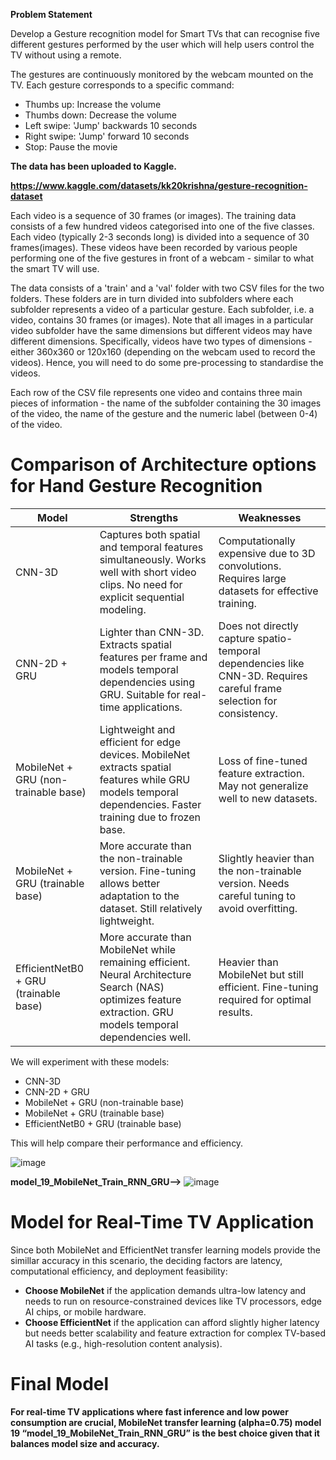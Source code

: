 **Problem Statement**

Develop a Gesture recognition model for Smart TVs that can recognise five different gestures performed by the user which will help users control the TV without using a remote.


The gestures are continuously monitored by the webcam mounted on the TV. Each gesture corresponds to a specific command:

- Thumbs up:  Increase the volume
- Thumbs down: Decrease the volume
- Left swipe: 'Jump' backwards 10 seconds
- Right swipe: 'Jump' forward 10 seconds  
- Stop: Pause the movie

**The data has been uploaded to Kaggle.**

**https://www.kaggle.com/datasets/kk20krishna/gesture-recognition-dataset**


Each video is a sequence of 30 frames (or images).
The training data consists of a few hundred videos categorised into one of the five classes. Each video (typically 2-3 seconds long) is divided into a sequence of 30 frames(images). These videos have been recorded by various people performing one of the five gestures in front of a webcam - similar to what the smart TV will use.


The data consists of a 'train' and a 'val' folder with two CSV files for the two folders. These folders are in turn divided into subfolders where each subfolder represents a video of a particular gesture. Each subfolder, i.e. a video, contains 30 frames (or images).
Note that all images in a particular video subfolder have the same dimensions but different videos may have different dimensions. Specifically, videos have two types of dimensions - either 360x360 or 120x160 (depending on the webcam used to record the videos). Hence, you will need to do some pre-processing to standardise the videos.


Each row of the CSV file represents one video and contains three main pieces of information - the name of the subfolder containing the 30 images of the video, the name of the gesture and the numeric label (between 0-4) of the video.

# Comparison of Architecture options for Hand Gesture Recognition

| Model | Strengths | Weaknesses |
|--------|-----------|------------|
| CNN-3D | Captures both spatial and temporal features simultaneously. Works well with short video clips. No need for explicit sequential modeling. | Computationally expensive due to 3D convolutions. Requires large datasets for effective training. |
| CNN-2D + GRU | Lighter than CNN-3D. Extracts spatial features per frame and models temporal dependencies using GRU. Suitable for real-time applications. | Does not directly capture spatio-temporal dependencies like CNN-3D. Requires careful frame selection for consistency. |
| MobileNet + GRU (non-trainable base) | Lightweight and efficient for edge devices. MobileNet extracts spatial features while GRU models temporal dependencies. Faster training due to frozen base. | Loss of fine-tuned feature extraction. May not generalize well to new datasets. |
| MobileNet + GRU (trainable base) | More accurate than the non-trainable version. Fine-tuning allows better adaptation to the dataset. Still relatively lightweight. | Slightly heavier than the non-trainable version. Needs careful tuning to avoid overfitting. |
| EfficientNetB0 + GRU (trainable base) | More accurate than MobileNet while remaining efficient. Neural Architecture Search (NAS) optimizes feature extraction. GRU models temporal dependencies well. | Heavier than MobileNet but still efficient. Fine-tuning required for optimal results. |


We will experiment with these models:

- CNN-3D  
- CNN-2D + GRU  
- MobileNet + GRU (non-trainable base)  
- MobileNet + GRU (trainable base)  
- EfficientNetB0 + GRU (trainable base)  

This will help compare their performance and efficiency.

![image](https://github.com/user-attachments/assets/ada360e2-1433-49a6-b1ff-bd5ec8ff82df)


**model_19_MobileNet_Train_RNN_GRU-->**
![image](https://github.com/user-attachments/assets/daa0beb0-7222-4960-90ca-ea771a662cdc)



# Model for Real-Time TV Application
Since both MobileNet and EfficientNet transfer learning models provide the simillar accuracy in this scenario, the deciding factors are latency, computational efficiency, and deployment feasibility:

- **Choose MobileNet** if the application demands ultra-low latency and needs to run on resource-constrained devices like TV processors, edge AI chips, or mobile hardware.
- **Choose EfficientNet** if the application can afford slightly higher latency but needs better scalability and feature extraction for complex TV-based AI tasks (e.g., high-resolution content analysis).


# **Final Model**

**For real-time TV applications where fast inference and low power consumption are crucial, MobileNet transfer learning (alpha=0.75) model 19 “model_19_MobileNet_Train_RNN_GRU” is the best choice given that it balances model size and accuracy.**
